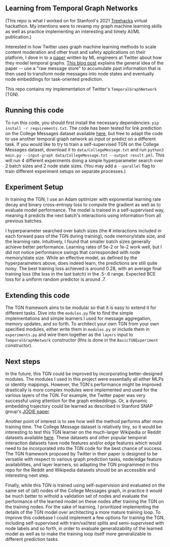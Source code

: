 ## Learning from Temporal Graph Networks
(This repo is what I worked on for Stanford's 2021 [Treehacks](https://www.treehacks.com/) virtual hackathon. My intentions were to revamp my graph machine learning skills as well as practice implementing an interesting and timely AI/ML publication.)

Interested in how Twitter uses graph machine learning methods to scale content moderation and other trust and safety applications on their platform, I dove in to a [paper](https://arxiv.org/pdf/2006.10637) written by ML engineers at Twitter about how they model temporal graphs. [This blog post](https://blog.twitter.com/engineering/en_us/topics/insights/2021/temporal-graph-networks.html) explains the general idea of the paper -- use a "raw message store" to accumulate past information that is then used to transform node messages into node states and eventually node embeddings for task-oriented prediction.

This repo contains my implementation of Twitter's `TemporalGraphNetwork` (TGN).

## Running this code
To run this code, you should first install the necessary dependencies: `pip install -r requirements.txt`. The code has been tested for link prediction on the College Messages dataset available [here](http://snap.stanford.edu/data/CollegeMsg.html), but free to adapt the code to use another temporal graph network as input or predict on a different task. If you would like to try to train a self-supervised TGN on the College Messages dataset, download it to `data/CollegeMessage.txt` and run `python3 main.py --input-graph data/CollegeMessage.txt --output result.pkl`. This will run 4 different experiments doing a simple hyperparameter search over 2 batch sizes and 2 node state sizes. (You may add a `--parallel` flag to train different experiment setups on separate processes.)

## Experiment Setup
In training the TGN, I use an Adam optimizer with exponential learning rate decay and binary cross-entropy loss to compute the gradient as well as to evaluate model performance. The model is trained in a self-supervised way, meaning it predicts the next batch's interactions using information from all previous batches. 

I hyperparameter searched over batch sizes (the # interactions included in each forward pass of the TGN during training), node memory/state size, and the learning rate. Intuitively, I found that smaller batch sizes generally achieve better performance. Learning rates of 5e-2 or 1e-2 work well, but I did not notice performance swings that corresponded with node memory/state size. While an effective model, as defined by the hyperparameters above, does indeed learn, the predictions are still quite noisy. The best training loss achieved is around 0.28, with an average final training loss (the loss in the last batch) in the .5-.6 range. Expected BCE loss for a uniform random predictor is around .7.

## Extending this code
The TGN framework aims to be modular so that it is easy to extend it for different tasks. Dive into the `modules.py` file to find the simple implementations and simple learners I used for message aggregation, memory updates, and so forth. To architect your own TGN from your own specified modules, either write them in `modules.py` or include them in `experiments.py` and wire them together as the `layers` input to `TemporalGraphNetwork` constructor (this is done in the `BasicTGNExperiment` constructor). 

## Next steps
In the future, this TGN could be improved by incorporating better-designed modules. The modules I used in this project were essentially all either MLPs or identity mappings. However, the TGN's performance might be improved drastically is more complex modules were implemented and used for the various layers of the TGN. For example, the Twitter paper was very successful using attention for the graph embeddings. Or, a dynamic embedding trajectory could be learned as described in Stanford SNAP group's [JODIE paper](https://cs.stanford.edu/~srijan/pubs/jodie-kdd2019.pdf).

Another point of interest is to see how well the method performs after more training time. The College Message dataset is relatively tiny, so it would be interesting to test this TGN learner on the much-larger Wikipedia or Reddit datasets available [here](https://snap.stanford.edu/jodie/#datasets). These datasets and other popular temporal interaction datasets have node features and/or edge features which would need to be incorporated into the TGN code for the best chance of success. The TGN framework proposed by Twitter in their paper is designed to be versatile with respect to various graph prediction tasks, node/edge feature availabilities, and layer learners, so adapting the TGN programmed in this repo for the Reddit and Wikipedia datasets should be an accessible and interesting next step.

Finally, while this TGN is trained using self-supervision and evaluated on the same set of (all) nodes of the College Messages graph, in practice it would be much better to withold a validation set of nodes and evaluate the performance of the learned model on these nodes after training the TGN on the training nodes. For the sake of learning, I prioritized implementing the details of the TGN model over architecting a more mature training loop. To improve this codebase I could implement a few options for training the TGN, including self-supervised with train/val/test splits and semi-supervised with node labels and so forth, in order to evaluate generalizability of the learned model as well as to make the training loop itself more generalizable to different prediction tasks.